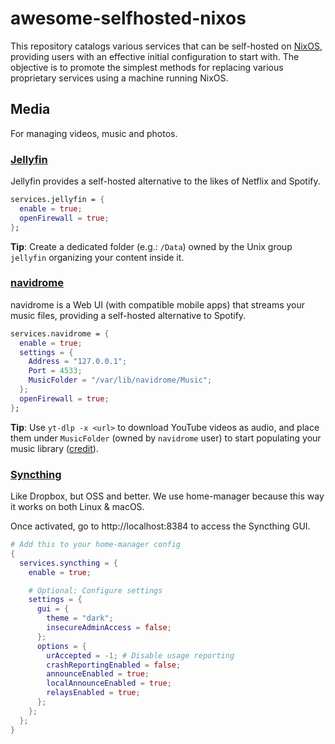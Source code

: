 # awesome-selfhosted-nixos

This repository catalogs various services that can be self-hosted on [NixOS](https://nixos.asia/en/nixos-tutorial), providing users with an effective initial configuration to start with. The objective is to promote the simplest methods for replacing various proprietary services using a machine running NixOS.

## Media

For managing videos, music and photos.

### [Jellyfin](https://jellyfin.org/)

Jellyfin provides a self-hosted alternative to the likes of Netflix and Spotify.

```nix
services.jellyfin = {
  enable = true;
  openFirewall = true;
};
```

**Tip**: Create a dedicated folder (e.g.: `/Data`) owned by the Unix group `jellyfin` organizing your content inside it.

### [navidrome](https://www.navidrome.org/)

navidrome is a Web UI (with compatible mobile apps) that streams your music files, providing a self-hosted alternative to Spotify.

```nix
services.navidrome = {
  enable = true;
  settings = {
    Address = "127.0.0.1";
    Port = 4533;
    MusicFolder = "/var/lib/navidrome/Music";
  };
  openFirewall = true;
};
```

**Tip**: Use `yt-dlp -x <url>` to download YouTube videos as audio, and place them under `MusicFolder` (owned by `navidrome` user) to start populating your music library ([credit](https://x.com/sridca/status/1860154543247655267)).

### [Syncthing](https://syncthing.net/)

Like Dropbox, but OSS and better. We use home-manager because this way it works on both Linux & macOS.

Once activated, go to http://localhost:8384 to access the Syncthing GUI.

```nix
# Add this to your home-manager config
{
  services.syncthing = {
    enable = true;

    # Optional: Configure settings
    settings = {
      gui = {
        theme = "dark";
        insecureAdminAccess = false;
      };
      options = {
        urAccepted = -1; # Disable usage reporting
        crashReportingEnabled = false;
        announceEnabled = true;
        localAnnounceEnabled = true;
        relaysEnabled = true;
      };
    };
  };
}
```
